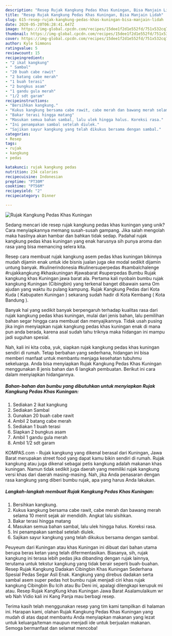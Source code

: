 ```yaml
---
description: "Resep Rujak Kangkung Pedas Khas Kuningan, Bisa Manjain Lidah"
title: "Resep Rujak Kangkung Pedas Khas Kuningan, Bisa Manjain Lidah"
slug: 615-resep-rujak-kangkung-pedas-khas-kuningan-bisa-manjain-lidah
date: 2020-05-20T06:28:41.647Z
image: https://img-global.cpcdn.com/recipes/15dee1f2d1e552fd/751x532cq70/rujak-kangkung-pedas-khas-kuningan-foto-resep-utama.jpg
thumbnail: https://img-global.cpcdn.com/recipes/15dee1f2d1e552fd/751x532cq70/rujak-kangkung-pedas-khas-kuningan-foto-resep-utama.jpg
cover: https://img-global.cpcdn.com/recipes/15dee1f2d1e552fd/751x532cq70/rujak-kangkung-pedas-khas-kuningan-foto-resep-utama.jpg
author: Kyle Simmons
ratingvalue: 5
reviewcount: 15
recipeingredient:
- "2 ikat kangkung"
- " Sambal"
- "20 buah cabe rawit"
- "2 batang cabe merah"
- "1 buah terasi"
- "2 bungkus asam"
- "1 gandu gula merah"
- "1/2 sdt garam"
recipeinstructions:
- "Bersihkan kangkung."
- "Kukus kangkung bersama cabe rawit, cabe merah dan bawang merah selama 10 menit sejak air mendidih. Angkat lalu sisihkan."
- "Bakar terasi hingga matang"
- "Masukan semua bahan sambal, lalu ulek hingga halus. Koreksi rasa."
- "Ini penampakan sambal setelah diulek."
- "Sajikan sayur kangkung yang telah dikukus bersama dengan sambal."
categories:
- Resep
tags:
- rujak
- kangkung
- pedas

katakunci: rujak kangkung pedas 
nutrition: 234 calories
recipecuisine: Indonesian
preptime: "PT30M"
cooktime: "PT56M"
recipeyield: "2"
recipecategory: Dinner

---
```



![Rujak Kangkung Pedas Khas Kuningan](https://img-global.cpcdn.com/recipes/15dee1f2d1e552fd/751x532cq70/rujak-kangkung-pedas-khas-kuningan-foto-resep-utama.jpg)

Sedang mencari ide resep rujak kangkung pedas khas kuningan yang unik? Cara menyiapkannya memang susah-susah gampang. Jika salah mengolah maka hasilnya akan hambar dan bahkan tidak sedap. Padahal rujak kangkung pedas khas kuningan yang enak harusnya sih punya aroma dan rasa yang bisa memancing selera kita.

Resep cara membuat rujak kangkung asem pedas khas kuningan bikinnya mudah dijamin enak untuk ide bisnis jualan juga oke modal sedikit dijamin untung banyak. #kulinerindonesia #kulinersuperpedas #sambalchalenge #rujakkangkung #khaskuningan #jawabarat #superpedas Bumbu Rujak kangkung khas Kuningan jawa barat ala. Pertama kali nyobain bumbu rujak kangkung Kuningan (Cibingbin) yang terkenal banget dibawain sama Om ajudan yang waktu itu pulang kampung. Rujak Kangkung Pedas dari Kota Kuda ( Kabupaten Kuningan ) sekarang sudah hadir di Kota Kembang ( Kota Bandung ).

Banyak hal yang sedikit banyak berpengaruh terhadap kualitas rasa dari rujak kangkung pedas khas kuningan, mulai dari jenis bahan, lalu pemilihan bahan segar hingga cara membuat dan menyajikannya. Tidak usah pusing jika ingin menyiapkan rujak kangkung pedas khas kuningan enak di mana pun anda berada, karena asal sudah tahu triknya maka hidangan ini mampu jadi suguhan spesial.


Nah, kali ini kita coba, yuk, siapkan rujak kangkung pedas khas kuningan sendiri di rumah. Tetap berbahan yang sederhana, hidangan ini bisa memberi manfaat untuk membantu menjaga kesehatan tubuhmu sekeluarga. Anda bisa menyiapkan Rujak Kangkung Pedas Khas Kuningan menggunakan 8 jenis bahan dan 6 langkah pembuatan. Berikut ini cara dalam menyiapkan hidangannya.

<!--inarticleads1-->

##### Bahan-bahan dan bumbu yang dibutuhkan untuk menyiapkan Rujak Kangkung Pedas Khas Kuningan:

1. Sediakan 2 ikat kangkung
1. Sediakan  Sambal
1. Gunakan 20 buah cabe rawit
1. Ambil 2 batang cabe merah
1. Sediakan 1 buah terasi
1. Siapkan 2 bungkus asam
1. Ambil 1 gandu gula merah
1. Ambil 1/2 sdt garam


KOMPAS.com - Rujak kangkung yang dikenal berasal dari Kuningan, Jawa Barat merupakan street food yang dapat kamu bikin sendiri di rumah. Rujak kangkung atau juga dikenal sebagai petis kangkung adalah makanan khas kuningan. Namun tidak sedikit juga daerah yang memiliki rujak kangkung versi khas dari daerah masing-masing. Nah, jika Anda penasaran dengan rasa kangkung yang diberi bumbu rujak, apa yang harus Anda lakukan. 

<!--inarticleads2-->

##### Langkah-langkah membuat Rujak Kangkung Pedas Khas Kuningan:

1. Bersihkan kangkung.
1. Kukus kangkung bersama cabe rawit, cabe merah dan bawang merah selama 10 menit sejak air mendidih. Angkat lalu sisihkan.
1. Bakar terasi hingga matang
1. Masukan semua bahan sambal, lalu ulek hingga halus. Koreksi rasa.
1. Ini penampakan sambal setelah diulek.
1. Sajikan sayur kangkung yang telah dikukus bersama dengan sambal.


Peuyeum dari Kuningan atau khas Kuningan ini dibuat dari bahan utama berupa beras ketan yang telah difermentasikan. Biasanya, sih, rujak kangkung ini terasa lebih pedas jika dibanding dengan rujak lainnya, terutama untuk tekstur kangkung yang tidak berair seperti buah-buahan. Resep Rujak Kangkung Dadakan Cibingbin Khas Kuningan Sederhana Spesial Pedas Segar Asli Enak. Kangkung yang direbus dadakan serta sambal asem super pedas hot bumbu rujak menjadi ciri khas rujak kangkung Cibingbin Bu Icih atau Bu Deni ini, apalagi dilengkapi kerupuk mi atau. Resep Rujak KangKung khas Kuningan Jawa Barat Asalamulaikum wr wb Nah Vidio kali ini Kang Panja mau berbagi resep. 

Terima kasih telah menggunakan resep yang tim kami tampilkan di halaman ini. Harapan kami, olahan Rujak Kangkung Pedas Khas Kuningan yang mudah di atas dapat membantu Anda menyiapkan makanan yang lezat untuk keluarga/teman maupun menjadi ide untuk berjualan makanan. Semoga bermanfaat dan selamat mencoba!
